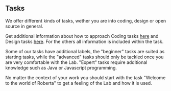 ## Tasks

We offer different kinds of tasks, wether you are into coding, design or open source in general.

Get additional information about how to approach Coding tasks [here](./coding.md) and Design tasks [here](./design.md).
For the others all information is included within the task.

Some of our tasks have additional labels, the "beginner" tasks are suited as starting tasks, while the "advanced" tasks should only be tackled once you are very comfortable with the Lab. "Expert" tasks require additional knowledge such as Java or Javascript programming.

No matter the context of your work you should start with the task "Welcome to the world of Roberta" to get a feeling of the Lab and how it is used.